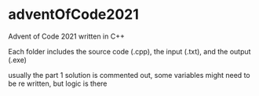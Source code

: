 # adventOfCode2021

Advent of Code 2021 written in C++

Each folder includes the source code (.cpp), the input (.txt), and the output (.exe)

usually the part 1 solution is commented out, some variables might need to be re written, but logic is there
